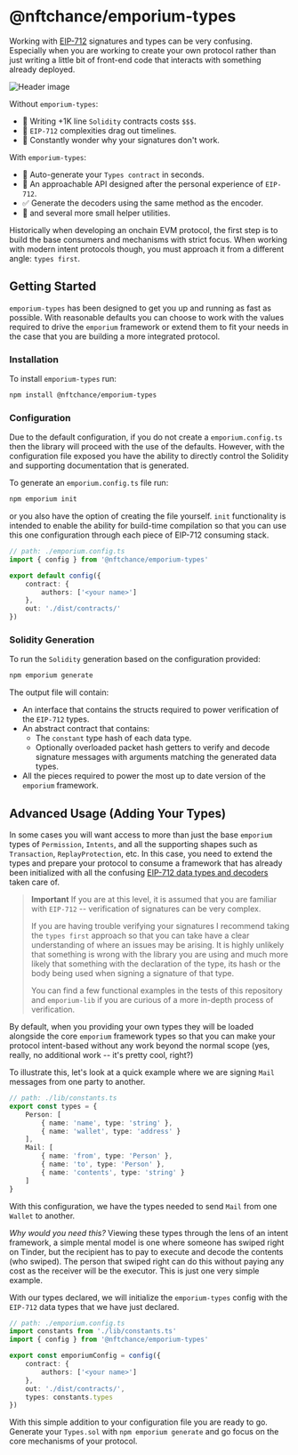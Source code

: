 # @nftchance/emporium-types

Working with [EIP-712](https://eips.ethereum.org/EIPS/eip-712) signatures and types can be very confusing. Especially when you are working to create your own protocol rather than just writing a little bit of front-end code that interacts with something already deployed.

![Header image](https://github.com/nftchance/emporium-types/blob/main/README.png?raw=true)

Without `emporium-types`:

-   🚨 Writing +1K line `Solidity` contracts costs `$$$`.
-   🤔 `EIP-712` complexities drag out timelines.
-   🤬 Constantly wonder why your signatures don't work.

With `emporium-types`:

-   🧩 Auto-generate your `Types contract` in seconds.
-   🥹 An approachable API designed after the personal experience of `EIP-712`.
-   ✅ Generate the decoders using the same method as the encoder.
-   🚀 and several more small helper utilities.

Historically when developing an onchain EVM protocol, the first step is to build the base consumers and mechanisms with strict focus. When working with modern intent protocols though, you must approach it from a different angle: `types first`.

## Getting Started

`emporium-types` has been designed to get you up and running as fast as possible. With reasonable defaults you can choose to work with the values required to drive the `emporium` framework or extend them to fit your needs in the case that you are building a more integrated protocol.

### Installation

To install `emporium-types` run:

```bash
npm install @nftchance/emporium-types
```

### Configuration

Due to the default configuration, if you do not create a `emporium.config.ts` then the library will proceed with the use of the defaults. However, with the configuration file exposed you have the ability to directly control the Solidity and supporting documentation that is generated.

To generate an `emporium.config.ts` file run:

```bash
npm emporium init
```

or you also have the option of creating the file yourself. `init` functionality is intended to enable the ability for build-time compilation so that you can use this one configuration through each piece of EIP-712 consuming stack.

```typescript
// path: ./emporium.config.ts
import { config } from '@nftchance/emporium-types'

export default config({
	contract: {
		authors: ['<your name>']
	},
	out: './dist/contracts/'
})
```

### Solidity Generation

To run the `Solidity` generation based on the configuration provided:

```bash
npm emporium generate
```

The output file will contain:

-   An interface that contains the structs required to power verification of the `EIP-712` types.
-   An abstract contract that contains:
    -   The `constant` type hash of each data type.
    -   Optionally overloaded packet hash getters to verify and decode signature messages with arguments matching the generated data types.
-   All the pieces required to power the most up to date version of the `emporium` framework.

## Advanced Usage (Adding Your Types)

In some cases you will want access to more than just the base `emporium` types of `Permission`, `Intents`, and all the supporting shapes such as `Transaction`, `ReplayProtection`, etc. In this case, you need to extend the types and prepare your protocol to consume a framework that has already been initialized with all the confusing [EIP-712 data types and decoders](https://eips.ethereum.org/EIPS/eip-712) taken care of.

> **Important**
> If you are at this level, it is assumed that you are familiar with `EIP-712` -- verification of signatures can be very complex.
>
> If you are having trouble verifying your signatures I recommend taking the `types first` approach so that you can take have a clear understanding of where an issues may be arising. It is highly unlikely that something is wrong with the library you are using and much more likely that something with the declaration of the type, its hash or the body being used when signing a signature of that type.
>
> You can find a few functional examples in the tests of this repository and `emporium-lib` if you are curious of a more in-depth process of verification.

By default, when you providing your own types they will be loaded alongside the core `emporium` framework types so that you can make your protocol intent-based without any work beyond the normal scope (yes, really, no additional work -- it's pretty cool, right?)

To illustrate this, let's look at a quick example where we are signing `Mail` messages from one party to another.

```typescript
// path: ./lib/constants.ts
export const types = {
	Person: [
		{ name: 'name', type: 'string' },
		{ name: 'wallet', type: 'address' }
	],
	Mail: [
		{ name: 'from', type: 'Person' },
		{ name: 'to', type: 'Person' },
		{ name: 'contents', type: 'string' }
	]
}
```

With this configuration, we have the types needed to send `Mail` from one `Wallet` to another.

_Why would you need this?_ Viewing these types through the lens of an intent framework, a simple mental model is one where someone has swiped right on Tinder, but the recipient has to pay to execute and decode the contents (who swiped). The person that swiped right can do this without paying any cost as the receiver will be the executor. This is just one very simple example.

With our types declared, we will initialize the `emporium-types` config with the `EIP-712` data types that we have just declared.

```typescript
// path: ./emporium.config.ts
import constants from './lib/constants.ts'
import { config } from '@nftchance/emporium-types'

export const emporiumConfig = config({
	contract: {
		authors: ['<your name>']
	},
	out: './dist/contracts/',
	types: constants.types
})
```

With this simple addition to your configuration file you are ready to go. Generate your `Types.sol` with `npm emporium generate` and go focus on the core mechanisms of your protocol.
